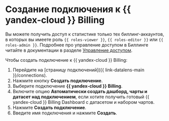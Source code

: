 # Создание подключения к {{ yandex-cloud }} Billing

Вы можете получить доступ к статистике только тех биллинг-аккаунтов, в которых вы имеете роль `{{ roles-viewer }}`, `{{ roles-editor }}` или `{{ roles-admin }}`. Подробнее про управление доступом в Биллинге читайте в документации в разделе [Управление доступом](../../../billing/security/index.md).

Чтобы создать подключение к {{ yandex-cloud }} Billing:

1. Перейдите на [страницу подключений]({{ link-datalens-main }}/connections).
1. Нажмите кнопку **Создать подключение**.
1. Выберите подключение **{{ yandex-cloud }} Billing**.
1. Включите опцию **Автоматически создать дашборд, чарты и датасет над подключением**, если хотите получить готовый {{ yandex-cloud }} Billing Dashboard с датасетом и набором чартов.
1. Нажмите **Создать подключение**.
1. Введите имя подключения и нажмите **Создать**.
